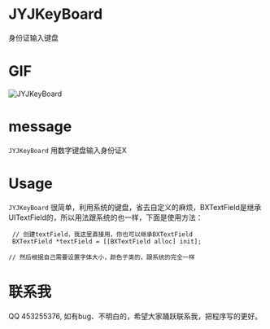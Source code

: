 # JYJKeyBoard
身份证输入键盘

# GIF
![JYJKeyBoard](GIF/JYJKeyBoard.gif "JYJKeyBoard")

# message
 `JYJKeyBoard` 用数字键盘输入身份证X

# Usage
 `JYJKeyBoard` 很简单，利用系统的键盘，省去自定义的麻烦，BXTextField是继承UITextField的，所以用法跟系统的也一样，下面是使用方法：
```
 // 创建textField，我这里直接用，你也可以继承BXTextField
 BXTextField *textField = [[BXTextField alloc] init];

// 然后根据自己需要设置字体大小，颜色子类的，跟系统的完全一样
```

# 联系我
 QQ 453255376, 如有bug、不明白的，希望大家踊跃联系我，把程序写的更好。
 
